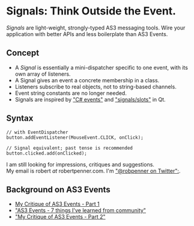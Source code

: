 # Signals: Think Outside the Event.

*Signals* are light-weight, strongly-typed AS3 messaging tools.
Wire your application with better APIs and less boilerplate than AS3 Events.

## Concept

 * A *Signal* is essentially a mini-dispatcher specific to one event, with its own array of listeners.
 * A Signal gives an event a concrete membership in a class. 
 * Listeners subscribe to real objects, not to string-based channels.
 * Event string constants are no longer needed.
 * Signals are inspired by ["C# events"](http://en.wikipedia.org/wiki/C_Sharp_syntax#Events) and  ["signals/slots"](http://en.wikipedia.org/wiki/Signals_and_slots) in Qt. 

## Syntax

	// with EventDispatcher
	button.addEventListener(MouseEvent.CLICK, onClick);

	// Signal equivalent; past tense is recommended
	button.clicked.add(onClicked);


I am still looking for impressions, critiques and suggestions.  
My email is robert _at_ robertpenner.com.
I'm ["@robpenner on Twitter":](http://twitter.com/robpenner).

## Background on AS3 Events

 * [My Critique of AS3 Events - Part 1](http://robertpenner.com/flashblog/2009/08/my-critique-of-as3-events-part-1.html)
 * ["AS3 Events - 7 things I've learned from community"](http://robertpenner.com/flashblog/2009/09/as3-events-7-things-ive-learned-from.html)
 * ["My Critique of AS3 Events - Part 2"](http://robertpenner.com/flashblog/2009/09/my-critique-of-as3-events-part-2.html)
